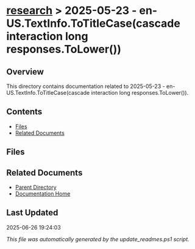 # [research](../) > 2025-05-23 - en-US.TextInfo.ToTitleCase(cascade interaction long responses.ToLower())

## Overview
This directory contains documentation related to 2025-05-23 - en-US.TextInfo.ToTitleCase(cascade interaction long responses.ToLower()).

## Contents

<!-- toc -->

- [Files](#files)
- [Related Documents](#related-documents)

## Files

<!-- files list will be auto-generated by Docsify -->

## Related Documents

- [Parent Directory](../)
- [Documentation Home](../../)

## Last Updated

2025-06-26 19:24:03

*This file was automatically generated by the update_readmes.ps1 script.*
